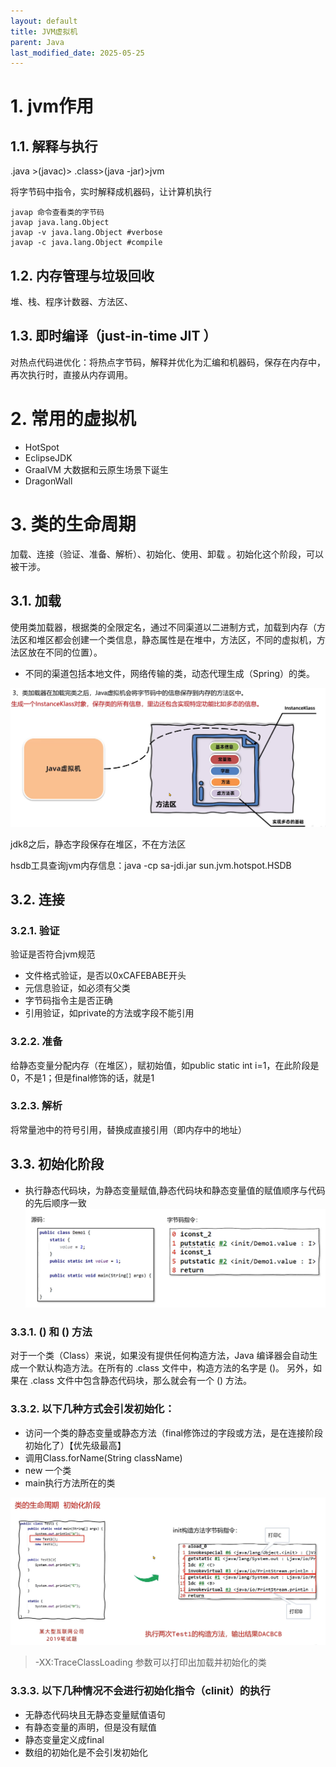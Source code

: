 ```yaml
---
layout: default
title: JVM虚拟机
parent: Java
last_modified_date: 2025-05-25
---
```


# 1. jvm作用

## 1.1. 解释与执行

.java >(javac)> .class>(java -jar)>jvm

将字节码中指令，实时解释成机器码，让计算机执行

```shell
javap 命令查看类的字节码
javap java.lang.Object
javap -v java.lang.Object #verbose 
javap -c java.lang.Object #compile

```

## 1.2. 内存管理与垃圾回收

堆、栈、程序计数器、方法区、

## 1.3. 即时编译（just-in-time JIT ）

对热点代码进优化：将热点字节码，解释并优化为汇编和机器码，保存在内存中，再次执行时，直接从内存调用。

# 2. 常用的虚拟机

- HotSpot
- EclipseJDK
- GraalVM 大数据和云原生场景下诞生
- DragonWall

# 3. 类的生命周期

加载、连接（验证、准备、解析）、初始化、使用、卸载 。初始化这个阶段，可以被干涉。

## 3.1. 加载

使用类加载器，根据类的全限定名，通过不同渠道以二进制方式，加载到内存（方法区和堆区都会创建一个类信息，静态属性是在堆中，方法区，不同的虚拟机，方法区放在不同的位置）。

- 不同的渠道包括本地文件，网络传输的类，动态代理生成（Spring）的类。

![class-loading.png](img%2Fclass-loading.png)

jdk8之后，静态字段保存在堆区，不在方法区

hsdb工具查询jvm内存信息：java -cp sa-jdi.jar sun.jvm.hotspot.HSDB

## 3.2. 连接

### 3.2.1. 验证

验证是否符合jvm规范

- 文件格式验证，是否以0xCAFEBABE开头
- 元信息验证，如必须有父类
- 字节码指令主是否正确
- 引用验证，如private的方法或字段不能引用

### 3.2.2. 准备

给静态变量分配内存（在堆区），赋初始值，如public static int i=1，在此阶段是0，不是1；但是final修饰的话，就是1

### 3.2.3. 解析

将常量池中的符号引用，替换成直接引用（即内存中的地址）

## 3.3. 初始化阶段
- 执行静态代码块，为静态变量赋值,静态代码块和静态变量值的赋值顺序与代码的先后顺序一致
![img.png](img/static_filed_put_value.png)

### 3.3.1. <init>() 和 <clinit>() 方法

对于一个类（Class）来说，如果没有提供任何构造方法，Java 编译器会自动生成一个默认构造方法。在所有的 .class 文件中，构造方法的名字是 <init>()。
另外，如果在 .class 文件中包含静态代码块，那么就会有一个 <clinit>() 方法。



### 3.3.2. 以下几种方式会引发初始化：
- 访问一个类的静态变量或静态方法（final修饰过的字段或方法，是在连接阶段初始化了）【优先级最高】
- 调用Class.forName(String className)
- new 一个类
- main执行方法所在的类

![img.png](img/class_init_pratice_1.png)

> -XX:TraceClassLoading 参数可以打印出加载并初始化的类

### 3.3.3. 以下几种情况不会进行初始化指令（clinit）的执行
- 无静态代码块且无静态变量赋值语句
- 有静态变量的声明，但是没有赋值
- 静态变量定义成final
- 数组的初始化是不会引发初始化